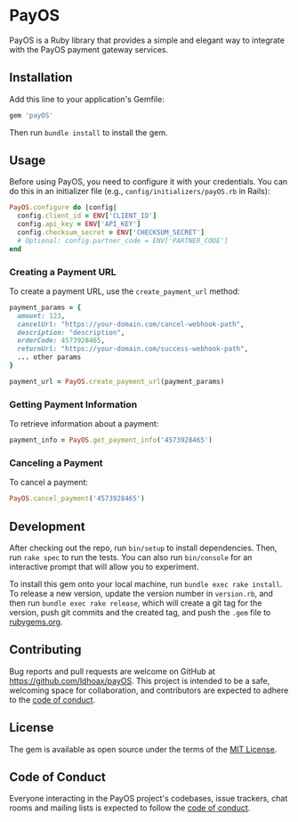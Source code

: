 # PayOS

PayOS is a Ruby library that provides a simple and elegant way to integrate with the PayOS payment gateway services.

## Installation

Add this line to your application's Gemfile:

```ruby
gem 'payOS'
```

Then run `bundle install` to install the gem.

## Usage

Before using PayOS, you need to configure it with your credentials. You can do this in an initializer file (e.g., `config/initializers/payOS.rb` in Rails):

```ruby
PayOS.configure do |config|
  config.client_id = ENV['CLIENT_ID']
  config.api_key = ENV['API_KEY']
  config.checksum_secret = ENV['CHECKSUM_SECRET']
  # Optional: config.partner_code = ENV['PARTNER_CODE']
end
```

### Creating a Payment URL

To create a payment URL, use the `create_payment_url` method:

```ruby
payment_params = {
  amount: 123,
  cancelUrl: "https://your-domain.com/cancel-webhook-path",
  description: "description",
  orderCode: 4573928465,
  returnUrl: "https://your-domain.com/success-webhook-path",
  ... other params
}

payment_url = PayOS.create_payment_url(payment_params)
```

### Getting Payment Information

To retrieve information about a payment:

```ruby
payment_info = PayOS.get_payment_info('4573928465')
```

### Canceling a Payment

To cancel a payment:

```ruby
PayOS.cancel_payment('4573928465')
```

## Development

After checking out the repo, run `bin/setup` to install dependencies. Then, run `rake spec` to run the tests. You can also run `bin/console` for an interactive prompt that will allow you to experiment.

To install this gem onto your local machine, run `bundle exec rake install`. To release a new version, update the version number in `version.rb`, and then run `bundle exec rake release`, which will create a git tag for the version, push git commits and the created tag, and push the `.gem` file to [rubygems.org](https://rubygems.org).

## Contributing

Bug reports and pull requests are welcome on GitHub at https://github.com/ldhoax/payOS. This project is intended to be a safe, welcoming space for collaboration, and contributors are expected to adhere to the [code of conduct](https://github.com/ldhoax/payOS/blob/master/CODE_OF_CONDUCT.md).

## License

The gem is available as open source under the terms of the [MIT License](https://opensource.org/licenses/MIT).

## Code of Conduct

Everyone interacting in the PayOS project's codebases, issue trackers, chat rooms and mailing lists is expected to follow the [code of conduct](https://github.com/[USERNAME]/payOS/blob/master/CODE_OF_CONDUCT.md).
